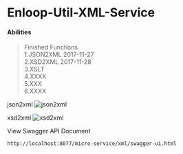 # Enloop-Util-XML-Service

 #### Abilities
>  Finished Functions<br/>
 1.JSON2XML 2017-11-27<br/>
 2.XSD2XML 2017-11-28<br/>
 3.XSLT<br/>
 4.XXXX<br/>
 5.XXX<br/>
 6.XXXX<br/>
 
json2xml
![json2xml](http://orkf3vfng.bkt.clouddn.com/json2xml.png)

xsd2xml
![xsd2xml](http://orkf3vfng.bkt.clouddn.com/xsd2xml.png)

View Swagger API Document
```text
http://localhost:8077/micro-service/xml/swagger-ui.html
```
 
